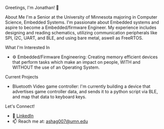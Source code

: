 Greetings, I'm Jonathan! 👋

About Me
I'm a Senior at the University of Minnesota majoring in Computer Science, Embedded Systems. I'm passionate about Embedded systems and aspire to become a Embedded/firmware Engineer. My experience includes designing and reading schematics, utilizing communication peripherals like SPI, I2C, UART, and BLE, and using bare metal, aswell as FreeRTOS.

What I'm Interested In
- ⚙ Embedded/Firmware Engineering: Creating memory efficient devices that perform tasks which make an impact on people, WITH and WITHOUT the use of an Operating System.

Current Projects
- Bluetooth Video game controller: I'm currently building a device that advertises game controller data, and sends it to a python script via BLE, and map that data to keyboard keys.

Let's Connect!
- 💼 [LinkedIn](https://www.linkedin.com/in/jonathan-ashagre-642778227/)
- 📫 Reach me at: ashag007@umn.edu
